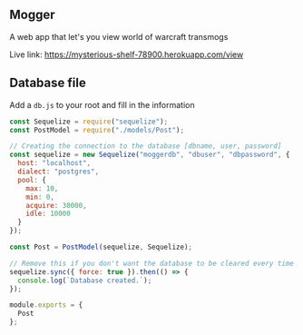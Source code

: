 ## Mogger

A web app that let's you view world of warcraft transmogs

Live link: https://mysterious-shelf-78900.herokuapp.com/view 

## Database file
Add a ``db.js`` to your root and fill in the information

```javascript
const Sequelize = require("sequelize");
const PostModel = require("./models/Post");

// Creating the connection to the database [dbname, user, password]
const sequelize = new Sequelize("moggerdb", "dbuser", "dbpassword", {
  host: "localhost",
  dialect: "postgres",
  pool: {
    max: 10,
    min: 0,
    acquire: 30000,
    idle: 10000
  }
});

const Post = PostModel(sequelize, Sequelize);

// Remove this if you don't want the database to be cleared every time you refresh
sequelize.sync({ force: true }).then(() => {
  console.log(`Database created.`);
});

module.exports = {
  Post
};
```

